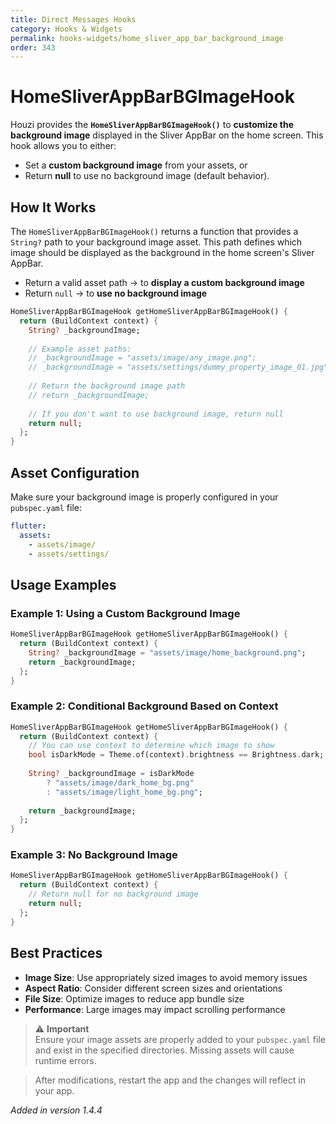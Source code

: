 ```yaml
---
title: Direct Messages Hooks
category: Hooks & Widgets
permalink: hooks-widgets/home_sliver_app_bar_background_image
order: 343
---
```


# HomeSliverAppBarBGImageHook

Houzi provides the **`HomeSliverAppBarBGImageHook()`** to **customize the background image** displayed in the Sliver AppBar on the home screen. This hook allows you to either:

- Set a **custom background image** from your assets, or  
- Return **null** to use no background image (default behavior).

## How It Works

The `HomeSliverAppBarBGImageHook()` returns a function that provides a `String?` path to your background image asset. This path defines which image should be displayed as the background in the home screen's Sliver AppBar.

- Return a valid asset path → to **display a custom background image**
- Return `null` → to **use no background image**

```dart
HomeSliverAppBarBGImageHook getHomeSliverAppBarBGImageHook() {
  return (BuildContext context) {
    String? _backgroundImage;
    
    // Example asset paths:
    // _backgroundImage = "assets/image/any_image.png";
    // _backgroundImage = "assets/settings/dummy_property_image_01.jpg"; // For Test
    
    // Return the background image path
    // return _backgroundImage;
    
    // If you don't want to use background image, return null
    return null;
  };
}
```

## Asset Configuration

Make sure your background image is properly configured in your `pubspec.yaml` file:

```yaml
flutter:
  assets:
    - assets/image/
    - assets/settings/
```

## Usage Examples

### Example 1: Using a Custom Background Image

```dart
HomeSliverAppBarBGImageHook getHomeSliverAppBarBGImageHook() {
  return (BuildContext context) {
    String? _backgroundImage = "assets/image/home_background.png";
    return _backgroundImage;
  };
}
```

### Example 2: Conditional Background Based on Context

```dart
HomeSliverAppBarBGImageHook getHomeSliverAppBarBGImageHook() {
  return (BuildContext context) {
    // You can use context to determine which image to show
    bool isDarkMode = Theme.of(context).brightness == Brightness.dark;
    
    String? _backgroundImage = isDarkMode 
        ? "assets/image/dark_home_bg.png"
        : "assets/image/light_home_bg.png";
        
    return _backgroundImage;
  };
}
```

### Example 3: No Background Image

```dart
HomeSliverAppBarBGImageHook getHomeSliverAppBarBGImageHook() {
  return (BuildContext context) {
    // Return null for no background image
    return null;
  };
}
```

## Best Practices

- **Image Size**: Use appropriately sized images to avoid memory issues
- **Aspect Ratio**: Consider different screen sizes and orientations
- **File Size**: Optimize images to reduce app bundle size
- **Performance**: Large images may impact scrolling performance

> ⚠️ **Important**  
> Ensure your image assets are properly added to your `pubspec.yaml` file and exist in the specified directories. Missing assets will cause runtime errors.

> After modifications, restart the app and the changes will reflect in your app.

*Added in version 1.4.4*
